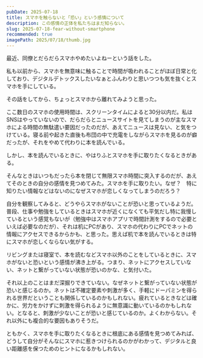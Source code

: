 ```yaml
---
pubDate: 2025-07-18
title: スマホを触らないと「恐い」という感情について
description: この感情の正体を私たちはまだ知らない。
slug: 2025-07-18-fear-without-smartphone
recommended: true
imagePath: 2025/07/18/thumb.jpg
---
```


最近、同僚とだらだらスマホやめたいよねーという話をした。

私も以前から、スマホを無意味に触ることで時間が吸われることがほぼ日常と化しており、デジタルデトックスしたいなぁとふんわりと思いつつも気を抜くとスマホを手にしている。

その話をしてから、ちょっとスマホから離れてみようと思った。

ここ数日のスマホの使用時間は、スクリーンタイムによると30分以内だ。私はSNSはやっていないので、だらだらとニュースサイトを見てしまうのが主なスマホによる時間の無駄遣い要因だったのだが、あえてニュースは見ない、と気をつけている。寝る前や起きた直後も布団の中で充電をしながらスマホを見るのが癖だったが、それをやめて代わりに本を読んでいる。

しかし、本を読んでいるときに、やはりふとスマホを手に取りたくなるときがある。

そんなときはいつもだったら本を閉じて無限スマホ時間に突入するのだが、あえてそのときの自分の感情を見つめてみた。スマホを手に取りたい。なぜ？　特に知りたい情報などはないのになぜスマホが恋しくなってしまうのだろう？

自分を観察してみると、どうやらスマホがないことが恐いと思っているようだ。普段、仕事や勉強をしているときはスマホが近くになくても平気だし特に我慢しているという感覚もないが（勉強中はスマホアプリで時間計測をするので必要といえば必要なのだが）、それは机にPCがあり、スマホの代わりにPCでネットの情報にアクセスできるからかも、と思った。思えば机で本を読んでいるときは特にスマホが恋しくならない気がする。

リビングまたは寝室で、本を読むなどスマホ以外のことをしているときに、スマホがないと恐いという感情が沸き上がる。つまり、ネットにアクセスしていない、ネットと繋がっていない状態が恐いのかな、と気付いた。

それ以上のことはまだ深掘りできていない。なぜネットと繋がっていない状態が恐いと感じるのか。ネットは不確定要素や刺激が多く、手軽にドーパミンを得られる世界だということも関係しているのかもしれない。疲れているときなどは確かに、労力をかけずに刺激を得られるように無意識に動いているのかもしれない。となると、刺激が少ないことが恐いと感じているのか。よくわからない。それ以外にも複合的な要因もありそうだ。

ともかく、スマホを手に取りたくなるときに根底にある感情を見つめてみれば、どうして自分がそんなにスマホに惹きつけられるのかがわかって、デジタルと良い距離感を保つためのヒントになるかもしれない。